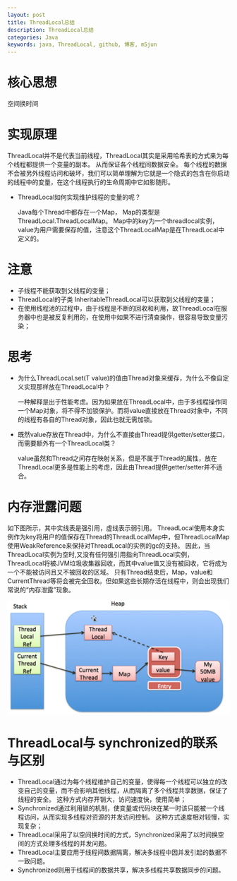 ```yaml
---
layout: post
title: ThreadLocal总结
description: ThreadLocal总结
categories: Java
keywords: java, ThreadLocal, github, 博客, m5jun
---
```



# 核心思想

空间换时间

# 实现原理
ThreadLocal并不是代表当前线程，ThreadLocal其实是采用哈希表的方式来为每个线程都提供一个变量的副本。
从而保证各个线程间数据安全。
每个线程的数据不会被另外线程访问和破坏，我们可以简单理解为它就是一个隐式的包含在你启动的线程中的变量，在这个线程执行的生命周期中它如影随形。

* ThreadLocal如何实现维护线程的变量的呢？

    Java每个Thread中都存在一个Map， Map的类型是ThreadLocal.ThreadLocalMap。
    Map中的key为一个threadlocal实例，value为用户需要保存的值，注意这个ThreadLocalMap是在ThreadLocal中定义的。

# 注意
* 子线程不能获取到父线程的变量；
* ThreadLocal的子类 InheritableThreadLocal可以获取到父线程的变量；
* 在使用线程池的过程中，由于线程是不断的回收和利用，故ThreadLocal在服务器中也是被反复利用的，在使用中如果不进行清查操作，很容易导致变量污染；

# 思考
* 为什么ThreadLocal.set(T value)的值由Thread对象来缓存，为什么不像自定义实现那样放在ThreadLocal中？

    一种解释是出于性能考虑。因为如果放在ThreadLocal中，由于多线程操作同一个Map对象，将不得不加锁保护。而将value直接放在Thread对象中，不同的线程有各自的Thread对象，因此也就无需加锁。
    
* 既然value存放在Thread中，为什么不直接由Thread提供getter/setter接口，而需要额外有一个ThreadLocal类？

    value虽然和Thread之间存在映射关系，但是不属于Thread的属性，放在ThreadLocal更多是性能上的考虑，因此由Thread提供getter/setter并不适合。

# 内存泄露问题

如下图所示，其中实线表是强引用，虚线表示弱引用。
ThreadLocal使用本身实例作为key将用户的值保存在Thread的ThreadLocalMap中，但ThreadLocalMap使用WeakReference来保持对ThreadLocal的实例的gc的支持。
因此，当ThreadLocal实例为空时,又没有任何强引用指向ThreadLocal实例，ThreadLocal将被JVM垃圾收集器回收，而其中value值又没有被回收，它将成为一个不能被访问且又不被回收的区域。
只有Thread结束后，Map，value和CurrentThread等将会被完全回收。但如果这些长期存活在线程中，则会出现我们常说的“内存泄露”现象。

![threadLocal](/images/posts/java/threadlocal.png)
     
# ThreadLocal与 synchronized的联系与区别

* ThreadLocal通过为每个线程维护自己的变量，使得每一个线程可以独立的改变自己的变量，而不会影响其他线程，从而隔离了多个线程共享数据，保证了线程的安全。
这种方式内存开销大，访问速度快，使用简单；
* Synchronized通过利用锁的机制，使变量或代码块在某一时该只能被一个线程访问，从而实现多线程对资源的并发访问控制。
这种方式速度相对较慢，实现复杂；
* ThreadLocal采用了以空间换时间的方式，Synchronized采用了以时间换空间的方式处理多线程的并发问题。
* ThreadLocal主要应用于线程间数据隔离，解决多线程中因并发引起的数据不一致问题。
* Synchronized则用于线程间的数据共享，解决多线程共享数据同步的问题。




